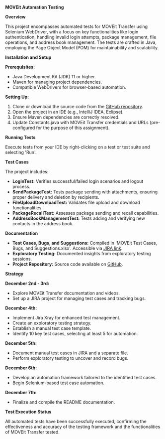 **MOVEit Automation Testing**

**Overview**

This project encompasses automated tests for MOVEit Transfer using Selenium WebDriver, with a focus on key functionalities like login authentication, handling invalid login attempts, package management, file operations, and address book management. The tests are crafted in Java, employing the Page Object Model (POM) for maintainability and scalability.

**Installation and Setup**

**Prerequisites:**

-   Java Development Kit (JDK) 11 or higher.
-   Maven for managing project dependencies.
-   Compatible WebDrivers for browser-based automation.

**Setting Up:**

1.  Clone or download the source code from the [GitHub repository](https://github.com/doychtrendo/Doychin-Trendafilov).
2.  Open the project in an IDE (e.g., IntelliJ IDEA, Eclipse).
3.  Ensure Maven dependencies are correctly resolved.
4.  Update Constants.java with MOVEit Transfer credentials and URLs (pre-configured for the purpose of this assignment).

**Running Tests**

Execute tests from your IDE by right-clicking on a test or test suite and selecting 'Run'.

**Test Cases**

The project includes:

-   **LoginTest:** Verifies successful/failed login scenarios and logout process.
-   **SendPackageTest:** Tests package sending with attachments, ensuring proper delivery and deletion by recipients.
-   **FileUploadDownloadTest:** Validates file upload and download functionalities.
-   **PackageRecallTest:** Assesses package sending and recall capabilities.
-   **AddressBookManagementTest:** Tests adding and verifying new contacts in the address book.

**Documentation**

-   **Test Cases, Bugs, and Suggestions:** Compiled in 'MOVEit Test Cases, Bugs, and Suggestions.xlsx'. Accessible via [JIRA link](https://doychintrendafilov.atlassian.net/jira/software/c/projects/MOV/boards/1?atlOrigin=eyJpIjoiMjBlOWFkMzJlMWNlNDhiYTg5ZTcyMWJmMjZjODc1YzAiLCJwIjoiaiJ9).
-   **Exploratory Testing:** Documented insights from exploratory testing sessions.
-   **Project Repository:** Source code available on [GitHub](https://github.com/doychtrendo/Doychin-Trendafilov).

**Strategy**

**December 2nd - 3rd:**

-   Explore MOVEit Transfer documentation and videos.
-   Set up a JIRA project for managing test cases and tracking bugs.

**December 4th:**

-   Implement Jira Xray for enhanced test management.
-   Create an exploratory testing strategy.
-   Establish a manual test case template.
-   Identify 10 key test cases, selecting at least 5 for automation.

**December 5th:**

-   Document manual test cases in JIRA and a separate file.
-   Perform exploratory testing to uncover and record bugs.

**December 6th:**

-   Develop an automation framework tailored to the identified test cases.
-   Begin Selenium-based test case automation.

**December 7th:**

-   Finalize and compile the README documentation.

**Test Execution Status**

All automated tests have been successfully executed, confirming the effectiveness and accuracy of the testing framework and the functionalities of MOVEit Transfer tested.
